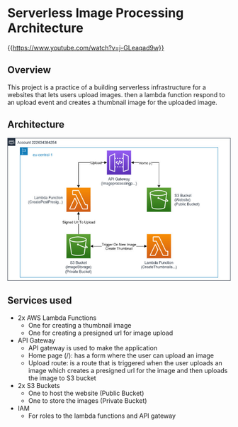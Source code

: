 # Serverless Image Processing Architecture

{{https://www.youtube.com/watch?v=j-GLeaqad9w}}

## Overview

This project is a practice of a building serverless infrastructure for a websites that lets users upload images.
then a lambda function respond to an upload event and creates a thumbnail image for the uploaded image.

## Architecture

![Architecture](https://github.com/waleedkhamees/serverless-image-processing/blob/master/assets/architecture.jpg)

## Services used

- 2x AWS Lambda Functions
    - One for creating a thumbnail image
    - One for creating a presigned url for image upload
- API Gateway
    - API gateway is used to make the application
    - Home page (/): has a form where the user can upload an image
    - Upload route: is a route that is triggered when the user uploads an image which creates a presigned url for the image
    and then uploads the image to S3 bucket
- 2x S3 Buckets
    - One to host the website (Public Bucket)
    - One to store the images (Private Bucket)
- IAM
    - For roles to the lambda functions and API gateway

